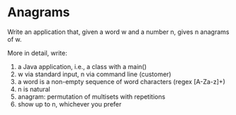 # Anagrams

Write an application that, given a word w and a number n, gives n anagrams of w.

More in detail, write:

1. a Java application, i.e., a class with a main()
2. w via standard input, n via command line (customer)
3. a word is a non-empty sequence of word characters (regex [A-Za-z]+)
4. n is natural
5. anagram: permutation of multisets with repetitions
6. show up to n, whichever you prefer
